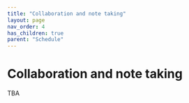 ```yaml
---
title: "Collaboration and note taking"
layout: page
nav_order: 4
has_children: true
parent: "Schedule"
---
```


# Collaboration and note taking

TBA